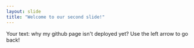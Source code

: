 ```yaml
---
layout: slide
title: "Welcome to our second slide!"
---
```

Your text: why my github page isn't deployed yet?
Use the left arrow to go back!
